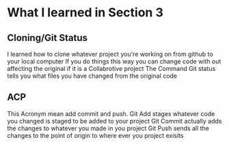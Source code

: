 # What I learned in Section 3

## Cloning/Git Status
I learned how to clone whatever project you're working on from github to your local computer
If you do things this way you can change code with out affecting the original if it is a Collabrotive project
The Command Git status tells you what files you have changed from the original code


## ACP
This Acronym mean add commit and push.
Git Add stages whatever code you changed is staged to be added to your project
Git Commit actually adds the changes to whatever you made in you project
Git Push sends all the changes to the point of origin to where ever you project exisits 
